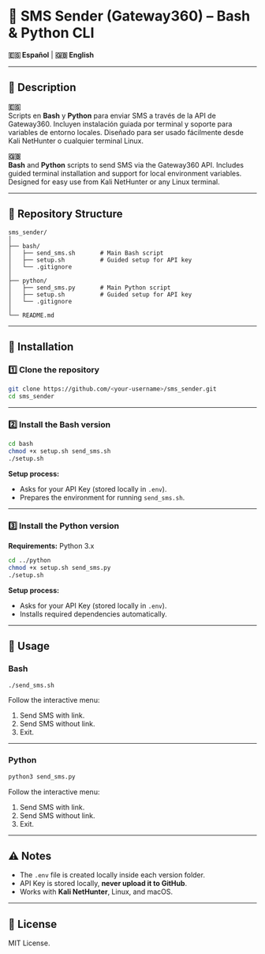 # 📡 SMS Sender (Gateway360) – Bash & Python CLI

**🇪🇸 Español** | **🇬🇧 English**

---

## 📌 Description

**🇪🇸**  
Scripts en **Bash** y **Python** para enviar SMS a través de la API de Gateway360. Incluyen instalación guiada por terminal y soporte para variables de entorno locales. Diseñado para ser usado fácilmente desde Kali NetHunter o cualquier terminal Linux.

**🇬🇧**  
**Bash** and **Python** scripts to send SMS via the Gateway360 API. Includes guided terminal installation and support for local environment variables. Designed for easy use from Kali NetHunter or any Linux terminal.

---

## 📂 Repository Structure

```
sms_sender/
│
├── bash/
│   ├── send_sms.sh       # Main Bash script
│   ├── setup.sh          # Guided setup for API key
│   └── .gitignore
│
├── python/
│   ├── send_sms.py       # Main Python script
│   ├── setup.sh          # Guided setup for API key
│   └── .gitignore
│
└── README.md
```

---

## 🚀 Installation

### 1️⃣ Clone the repository

```bash
git clone https://github.com/<your-username>/sms_sender.git
cd sms_sender
```

---

### 2️⃣ Install the Bash version

```bash
cd bash
chmod +x setup.sh send_sms.sh
./setup.sh
```

**Setup process:**
- Asks for your API Key (stored locally in `.env`).
- Prepares the environment for running `send_sms.sh`.

---

### 3️⃣ Install the Python version

**Requirements:** Python 3.x

```bash
cd ../python
chmod +x setup.sh send_sms.py
./setup.sh
```

**Setup process:**
- Asks for your API Key (stored locally in `.env`).
- Installs required dependencies automatically.

---

## 📲 Usage

### Bash

```bash
./send_sms.sh
```

Follow the interactive menu:
1. Send SMS with link.
2. Send SMS without link.
3. Exit.

---

### Python

```bash
python3 send_sms.py
```

Follow the interactive menu:
1. Send SMS with link.
2. Send SMS without link.
3. Exit.

---

## ⚠️ Notes

- The `.env` file is created locally inside each version folder.
- API Key is stored locally, **never upload it to GitHub**.
- Works with **Kali NetHunter**, Linux, and macOS.

---

## 📜 License

MIT License.
